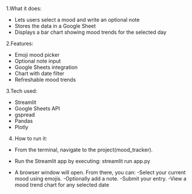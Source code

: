 1.What it does:
- Lets users select a mood and write an optional note
- Stores the data in a Google Sheet
- Displays a bar chart showing mood trends for the selected day


2.Features:
- Emoji mood picker
- Optional note input
- Google Sheets integration
- Chart with date filter
- Refreshable mood trends

3.Tech used:
- Streamlit
- Google Sheets API
- gspread
- Pandas
- Plotly

4. How to run it:

- From the terminal, navigate to the project(mood_tracker).

- Run the Streamlit app by executing:
   streamlit run app.py

- A browser window will open. From there, you can:
   -Select your current mood using emojis.
   -Optionally add a note.
   -Submit your entry.
   -View a mood trend chart for any selected date



